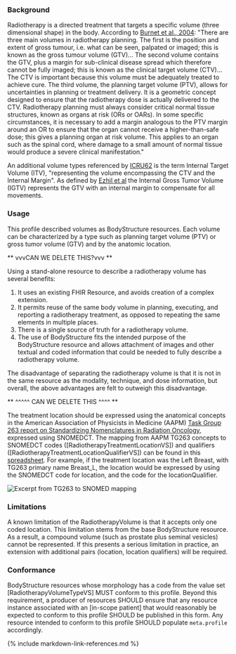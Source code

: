 ### Background

Radiotherapy is a directed treatment that targets a specific volume (three dimensional shape) in the body. According to [Burnet et al., 2004](https://dx.doi.org/10.1102%2F1470-7330.2004.0054): "There are three main volumes in radiotherapy planning. The first is the position and extent of gross tumour, i.e. what can be seen, palpated or imaged; this is known as the gross tumour volume (GTV)... The second volume contains the GTV, plus a margin for sub-clinical disease spread which therefore cannot be fully imaged; this is known as the clinical target volume (CTV)... The CTV is important because this volume must be adequately treated to achieve cure. The third volume, the planning target volume (PTV), allows for uncertainties in planning or treatment delivery. It is a geometric concept designed to ensure that the radiotherapy dose is actually delivered to the CTV. Radiotherapy planning must always consider critical normal tissue structures, known as organs at risk (ORs or OARs). In some specific circumstances, it is necessary to add a margin analogous to the PTV margin around an OR to ensure that the organ cannot receive a higher-than-safe dose; this gives a planning organ at risk volume. This applies to an organ such as the spinal cord, where damage to a small amount of normal tissue would produce a severe clinical manifestation."

An additional volume types referenced by [ICRU62](https://www.icru.org/report/prescribing-recording-and-reporting-photon-beam-therapy-report-62/)
is the term Internal Target Volume (ITV), "representing the volume encompassing the CTV and the Internal  Margin".  As defined by [Ezhil et al](https://ro-journal.biomedcentral.com/articles/10.1186/1748-717X-4-4) the Internal Gross Tumor Volume (IGTV) represents the GTV with an internal margin to compensate for all movements.

### Usage
This profile described volumes as BodyStructure resources. Each volume can be  characterized by a type such as planning target volume (PTV) or gross tumor volume (GTV) and by the anatomic location.

** vvvCAN WE DELETE THIS?vvv **

Using a stand-alone resource to describe a radiotherapy volume has several benefits:

1. It uses an existing FHIR Resource, and avoids creation of a complex extension.
2. It permits reuse of the same body volume in planning, executing, and reporting a radiotherapy treatment, as opposed to repeating the same elements in multiple places.
3. There is a single source of truth for a radiotherapy volume.
4. The use of BodyStructure fits the intended purpose of the BodyStructure resource and allows attachment of images and other textual and coded information that could be needed to fully describe a radiotherapy volume.

The disadvantage of separating the radiotherapy volume is that it is not in the same resource as the modality, technique, and dose information, but overall, the above advantages are felt to outweigh this disadvantage.

** ^^^^^ CAN WE DELETE THIS ^^^^ **

The treatment location should be expressed using the anatomical concepts in the American Association of Physicists in Medicine (AAPM) [Task Group 263 report on Standardizing Nomenclatures in Radiation Oncology](https://www.aapm.org/pubs/reports/RPT_263.pdf), expressed using SNOMEDCT.   The mapping from AAPM TG263 concepts to SNOMEDCT codes  ([RadiotherapyTreatmentLocationVS]) and qualifiers ([RadiotherapyTreatmentLocationQualifierVS]) can be found in this [spreadsheet](TG263_Nomenclature_to_SNOMEDCT_Codes_and_Qualifiers.xlsx).
For example, if the treatment location was the Left Breast, with TG263 primary name Breast_L, the location would be expressed by using the SNOMEDCT code for location, and the code for the locationQualifier.

![Excerpt from TG263 to SNOMED mapping](TG263-mapping.png)

### Limitations

A known limitation of the RadiotherapyVolume is that it accepts only one coded location. This limitation stems from the base BodyStructure resource. As a result, a compound volume (such as prostate plus seminal vesicles) cannot be represented. If this presents a serious limitation in practice, an extension with additional pairs (location, location qualifiers) will be required.

### Conformance

BodyStructure resources whose morphology has a code from the value set [RadiotherapyVolumeTypeVS] MUST conform to this profile. Beyond this requirement, a producer of resources SHOULD ensure that any resource instance associated with an [in-scope patient] that would reasonably be expected to conform to this profile SHOULD be published in this form. Any resource intended to conform to this profile SHOULD populate `meta.profile` accordingly.

{% include markdown-link-references.md %}
